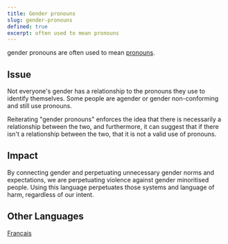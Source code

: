 ```yaml
---
title: Gender pronouns
slug: gender-pronouns
defined: true
excerpt: often used to mean pronouns
---
```


gender pronouns are often used to mean [pronouns](/definitions/pronouns).

## Issue

Not everyone's gender has a relationship to the pronouns they use to identify themselves. Some people are agender or gender non-conforming and still use pronouns.

Reiterating "gender pronouns" enforces the idea that there is necessarily a relationship between the two, and furthermore, it can suggest that if there isn't a relationship between the two, that it is not a valid use of pronouns.

## Impact

By connecting gender and perpetuating unnecessary gender norms and expectations, we are perpetuating violence against gender minoritised people. Using this language perpetuates those systems and language of harm, regardless of our intent.

## Other Languages

[Français](/definitions/fr_FR/pronoms-genres)
